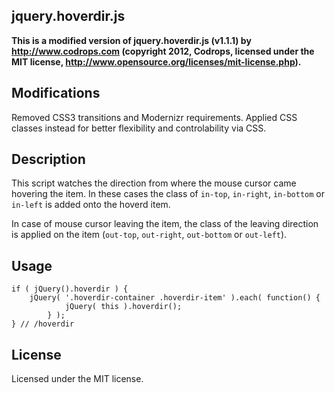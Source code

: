 ## jquery.hoverdir.js

**This is a modified version of jquery.hoverdir.js (v1.1.1) by http://www.codrops.com (copyright 2012, Codrops, licensed under the MIT license, http://www.opensource.org/licenses/mit-license.php).**

## Modifications

Removed CSS3 transitions and Modernizr requirements. Applied CSS classes instead for better flexibility and controlability via CSS.

## Description

This script watches the direction from where the mouse cursor came hovering the item. In these cases the class of `in-top`, `in-right`, `in-bottom` or `in-left` is added onto the hoverd item.

In case of mouse cursor leaving the item, the class of the leaving direction is applied on the item (`out-top`, `out-right`, `out-bottom` or `out-left`).

## Usage

	if ( jQuery().hoverdir ) {
		jQuery( '.hoverdir-container .hoverdir-item' ).each( function() {
				jQuery( this ).hoverdir();
			} );
	} // /hoverdir

## License

Licensed under the MIT license.